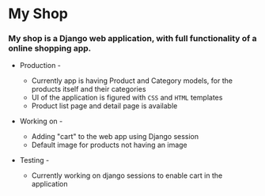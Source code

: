 # My Shop


### My shop is a Django web application, with full functionality of a online shopping app.


* Production -
	* Currently app is having Product and Category models, for the products itself and their categories
	* UI of the application is figured with `CSS` and `HTML` templates
	* Product list page and detail page is available


* Working on - 
	* Adding "cart" to the web app using Django session
	* Default image for products not having an image


* Testing -
	* Currently working on django sessions to enable cart in the application
